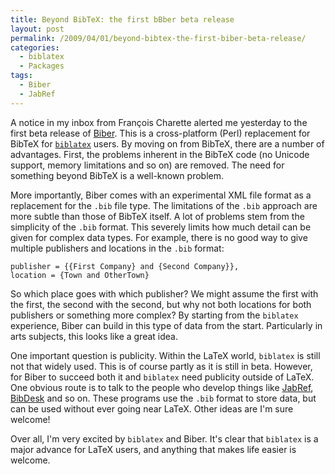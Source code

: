 ```yaml
---
title: Beyond BibTeX: the first bBber beta release
layout: post
permalink: /2009/04/01/beyond-bibtex-the-first-biber-beta-release/
categories:
  - biblatex
  - Packages
tags:
  - Biber
  - JabRef
---
```

A notice in my inbox from François Charette alerted me yesterday to the first beta release of [Biber](http://biblatex-biber.sourceforge.net/). This is a cross-platform (Perl) replacement for BibTeX for [`biblatex`](https://ctan.org/pkg/biblatex) users. By moving on from BibTeX, there are a number of advantages. First, the problems inherent in the BibTeX code (no Unicode support, memory limitations and so on) are removed. The need for something beyond BibTeX is a well-known problem.

More importantly, Biber comes with an experimental XML file format as a replacement for the `.bib` file type. The limitations of the `.bib` approach are more subtle than those of BibTeX itself. A lot of problems stem from the simplicity of the `.bib` format. This severely limits how much detail can be given for complex data types. For example, there is no good way to give multiple publishers and locations in the `.bib` format:

<!-- {% raw %} -->
```
publisher = {{First Company} and {Second Company}},
location = {Town and OtherTown}
```
<!-- {% endraw %} -->

So which place goes with which publisher? We might assume the first with the first, the second with the second, but why not both locations for both publishers or something more complex? By starting from the `biblatex` experience, Biber can build in this type of data from the start. Particularly in arts subjects, this looks like a great idea.

One important question is publicity. Within the LaTeX world, `biblatex` is still not that widely used. This is of course partly as it is still in beta. However, for Biber to succeed both it and `biblatex` need publicity outside of LaTeX. One obvious route is to talk to the people who develop things like [JabRef](http://jabref.sourceforge.net/), [BibDesk](http://bibdesk.sourceforge.net/) and so on. These programs use the `.bib` format to store data, but can be used without ever going near LaTeX. Other ideas are I'm sure welcome!

Over all, I'm very excited by `biblatex` and Biber. It's clear that `biblatex` is a major advance for LaTeX users, and anything that makes life easier is welcome.
